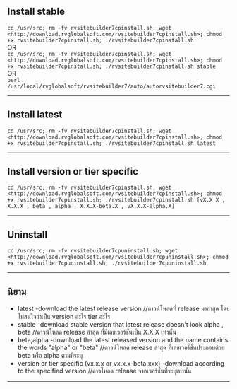 ## Install stable

`cd /usr/src; rm -fv rvsitebuilder7cpinstall.sh; wget <http://download.rvglobalsoft.com/rvsitebuilder7cpinstall.sh>; chmod +x rvsitebuilder7cpinstall.sh; ./rvsitebuilder7cpinstall.sh`
</br>OR</br>
`cd /usr/src; rm -fv rvsitebuilder7cpinstall.sh; wget <http://download.rvglobalsoft.com/rvsitebuilder7cpinstall.sh>; chmod +x rvsitebuilder7cpinstall.sh; ./rvsitebuilder7cpinstall.sh stable`
</br>OR</br>
`perl /usr/local/rvglobalsoft/rvsitebuilder7/auto/autorvsitebuilder7.cgi`

---

## Install latest

`cd /usr/src; rm -fv rvsitebuilder7cpinstall.sh; wget <http://download.rvglobalsoft.com/rvsitebuilder7cpinstall.sh>; chmod +x rvsitebuilder7cpinstall.sh; ./rvsitebuilder7cpinstall.sh latest`

---

## Install version or tier specific

`cd /usr/src; rm -fv rvsitebuilder7cpinstall.sh; wget <http://download.rvglobalsoft.com/rvsitebuilder7cpinstall.sh>; chmod +x rvsitebuilder7cpinstall.sh; ./rvsitebuilder7cpinstall.sh [vX.X.X , X.X.X , beta , alpha , X.X.X-beta.X , vX.X.X-alpha.X]`

---

## Uninstall

`cd /usr/src; rm -fv rvsitebuilder7cpuninstall.sh; wget <http://download.rvglobalsoft.com/rvsitebuilder7cpuninstall.sh>; chmod +x rvsitebuilder7cpuninstall.sh; ./rvsitebuilder7cpuninstall.sh`

---

## นิยาม

- latest -download the latest release version //ดาวน์โหลดที่ release มาล่าสุด โดยไม่สนใจว่าเป็น version อะไร tier อะไร
- stable -download stable version that latest release doesn't look alpha , beta //ดาวน์โหลด release ล่าสุด ที่มีเลขเวอร์ชั่นเป็น X.X.X เท่านั้น
- beta,alpha -download the latest released version and the name contains the words "alpha" or "beta" //ดาวน์โหลด release ล่าสุด ที่เลขเวอร์ชั่นประกอบด้วย beta หรือ alpha ตามที่ระบุ
- version or tier specific (vx.x.x or vx.x.x-beta.xxx) -download according to the specified version //ดาวโหลด release จากเวอร์ชั่นที่ระบุเท่านั้น

---
